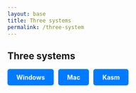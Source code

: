 ```yaml
---
layout: base
title: Three systems
permalink: /three-system
---
```


## Three systems

<div style="display:flex;gap:10px;flex-wrap:wrap;">
	<a href="{{ site.baseurl }}/tools/windows-setup" style="display:inline-block;padding:10px 20px;background-color:#007bff;color:white;text-align:center;text-decoration:none;border-radius:5px;font-weight:bold;">Windows</a>
	<a href="{{ site.baseurl }}/tools/mac-setup" style="display:inline-block;padding:10px 20px;background-color:#007bff;color:white;text-align:center;text-decoration:none;border-radius:5px;font-weight:bold;">Mac</a>
	<a href="{{ site.baseurl }}/tools/kasm-setup" style="display:inline-block;padding:10px 20px;background-color:#007bff;color:white;text-align:center;text-decoration:none;border-radius:5px;font-weight:bold;">Kasm</a>

</div>
